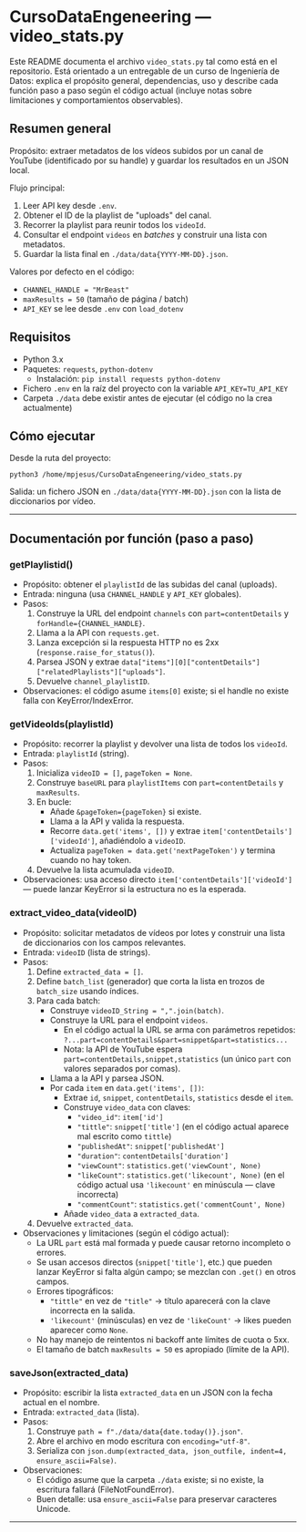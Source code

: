 # CursoDataEngeneering — video_stats.py

Este README documenta el archivo `video_stats.py` tal como está en el repositorio. Está orientado a un entregable de un curso de Ingeniería de Datos: explica el propósito general, dependencias, uso y describe cada función paso a paso según el código actual (incluye notas sobre limitaciones y comportamientos observables).

## Resumen general
Propósito: extraer metadatos de los vídeos subidos por un canal de YouTube (identificado por su handle) y guardar los resultados en un JSON local.

Flujo principal:
1. Leer API key desde `.env`.
2. Obtener el ID de la playlist de "uploads" del canal.
3. Recorrer la playlist para reunir todos los `videoId`.
4. Consultar el endpoint `videos` en *batches* y construir una lista con metadatos.
5. Guardar la lista final en `./data/data{YYYY-MM-DD}.json`.

Valores por defecto en el código:
- `CHANNEL_HANDLE = "MrBeast"`
- `maxResults = 50` (tamaño de página / batch)
- `API_KEY` se lee desde `.env` con `load_dotenv`

## Requisitos
- Python 3.x
- Paquetes: `requests`, `python-dotenv`
  - Instalación: `pip install requests python-dotenv`
- Fichero `.env` en la raíz del proyecto con la variable `API_KEY=TU_API_KEY`
- Carpeta `./data` debe existir antes de ejecutar (el código no la crea actualmente)

## Cómo ejecutar
Desde la ruta del proyecto:
```
python3 /home/mpjesus/CursoDataEngeneering/video_stats.py
```
Salida: un fichero JSON en `./data/data{YYYY-MM-DD}.json` con la lista de diccionarios por vídeo.

---

## Documentación por función (paso a paso)

### getPlaylistid()
- Propósito: obtener el `playlistId` de las subidas del canal (uploads).
- Entrada: ninguna (usa `CHANNEL_HANDLE` y `API_KEY` globales).
- Pasos:
  1. Construye la URL del endpoint `channels` con `part=contentDetails` y `forHandle={CHANNEL_HANDLE}`.
  2. Llama a la API con `requests.get`.
  3. Lanza excepción si la respuesta HTTP no es 2xx (`response.raise_for_status()`).
  4. Parsea JSON y extrae `data["items"][0]["contentDetails"]["relatedPlaylists"]["uploads"]`.
  5. Devuelve `channel_playlistID`.
- Observaciones: el código asume `items[0]` existe; si el handle no existe falla con KeyError/IndexError.

### getVideoIds(playlistId)
- Propósito: recorrer la playlist y devolver una lista de todos los `videoId`.
- Entrada: `playlistId` (string).
- Pasos:
  1. Inicializa `videoID = []`, `pageToken = None`.
  2. Construye `baseURL` para `playlistItems` con `part=contentDetails` y `maxResults`.
  3. En bucle:
     - Añade `&pageToken={pageToken}` si existe.
     - Llama a la API y valida la respuesta.
     - Recorre `data.get('items', [])` y extrae `item['contentDetails']['videoId']`, añadiéndolo a `videoID`.
     - Actualiza `pageToken = data.get('nextPageToken')` y termina cuando no hay token.
  4. Devuelve la lista acumulada `videoID`.
- Observaciones: usa acceso directo `item['contentDetails']['videoId']` — puede lanzar KeyError si la estructura no es la esperada.

### extract_video_data(videoID)
- Propósito: solicitar metadatos de vídeos por lotes y construir una lista de diccionarios con los campos relevantes.
- Entrada: `videoID` (lista de strings).
- Pasos:
  1. Define `extracted_data = []`.
  2. Define `batch_list` (generador) que corta la lista en trozos de `batch_size` usando índices.
  3. Para cada batch:
     - Construye `videoID_String = ",".join(batch)`.
     - Construye la URL para el endpoint `videos`.
       - En el código actual la URL se arma con parámetros repetidos: `?...part=contentDetails&part=snippet&part=statistics...`
       - Nota: la API de YouTube espera `part=contentDetails,snippet,statistics` (un único `part` con valores separados por comas).
     - Llama a la API y parsea JSON.
     - Por cada `item` en `data.get('items', [])`:
       * Extrae `id`, `snippet`, `contentDetails`, `statistics` desde el `item`.
       * Construye `video_data` con claves:
         - `"video_id"`: `item['id']`
         - `"tittle"`: `snippet['title']` (en el código actual aparece mal escrito como `tittle`)
         - `"publishedAt"`: `snippet['publishedAt']`
         - `"duration"`: `contentDetails['duration']`
         - `"viewCount"`: `statistics.get('viewCount', None)`
         - `"likeCount"`: `statistics.get('likecount', None)` (en el código actual usa `'likecount'` en minúscula — clave incorrecta)
         - `"commentCount"`: `statistics.get('commentCount', None)`
       * Añade `video_data` a `extracted_data`.
  4. Devuelve `extracted_data`.
- Observaciones y limitaciones (según el código actual):
  - La URL `part` está mal formada y puede causar retorno incompleto o errores.
  - Se usan accesos directos (`snippet['title']`, etc.) que pueden lanzar KeyError si falta algún campo; se mezclan con `.get()` en otros campos.
  - Errores tipográficos:
    - `"tittle"` en vez de `"title"` → título aparecerá con la clave incorrecta en la salida.
    - `'likecount'` (minúsculas) en vez de `'likeCount'` → likes pueden aparecer como `None`.
  - No hay manejo de reintentos ni backoff ante límites de cuota o 5xx.
  - El tamaño de batch `maxResults = 50` es apropiado (límite de la API).

### saveJson(extracted_data)
- Propósito: escribir la lista `extracted_data` en un JSON con la fecha actual en el nombre.
- Entrada: `extracted_data` (lista).
- Pasos:
  1. Construye `path = f"./data/data{date.today()}.json"`.
  2. Abre el archivo en modo escritura con `encoding="utf-8"`.
  3. Serializa con `json.dump(extracted_data, json_outfile, indent=4, ensure_ascii=False)`.
- Observaciones:
  - El código asume que la carpeta `./data` existe; si no existe, la escritura fallará (FileNotFoundError).
  - Buen detalle: usa `ensure_ascii=False` para preservar caracteres Unicode.

---